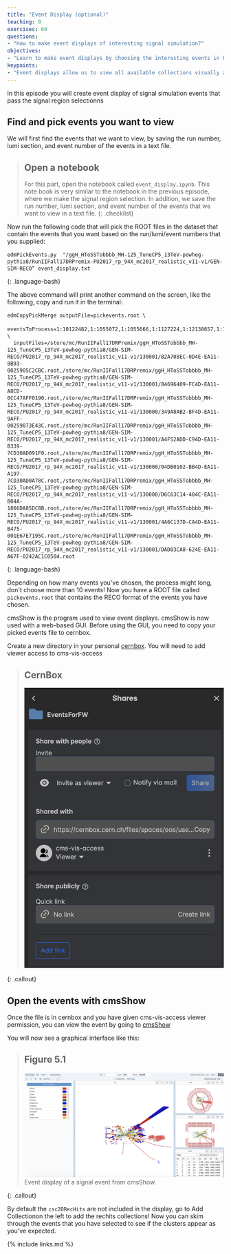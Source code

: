 ```yaml
---
title: "Event Display (optional)"
teaching: 0
exercises: 60
questions:
- "How to make event displays of interesting signal simulation?"
objectives:
- "Learn to make event displays by choosing the interesting events in RECO format and open them with cmsShow"
keypoints:
- "Event displays allow us to view all available collections visually and scrutinize event topologies that are not possible with ntuples"
---
```


In this episode you will create event display of signal simulation events that pass the signal region selectionns

## Find and pick events you want to view

We will first find the events that we want to view, by saving the run number, lumi section, and event number of the events in a text file.

> ## Open a notebook
>
> For this part, open the notebook called `event_display.ipynb`.
> This note book is very similar to the notebook in the previous episode, where we make the signal region selection.
> In addition, we save the run number, lumi section, and event number of the events that we want to view in a text file.
{: .checklist}


Now run the following code that will pick the ROOT files in the dataset that contain the events that you want based on the run/lumi/event numbers that you supplied:

~~~
edmPickEvents.py  "/ggH_HToSSTobbbb_MH-125_TuneCP5_13TeV-powheg-pythia8/RunIIFall17DRPremix-PU2017_rp_94X_mc2017_realistic_v11-v1/GEN-SIM-RECO” event_display.txt
~~~
{: .language-bash}

The above command will print another command on the screen, like the following, copy and run it in the terminal:

~~~
edmCopyPickMerge outputFile=pickevents.root \
  eventsToProcess=1:10122482,1:1055072,1:1055666,1:1127224,1:12138657,1:1441939,1:1441963,1:2514929,1:2896338,1:4255433 \
  inputFiles=/store/mc/RunIIFall17DRPremix/ggH_HToSSTobbbb_MH-125_TuneCP5_13TeV-powheg-pythia8/GEN-SIM-RECO/PU2017_rp_94X_mc2017_realistic_v11-v1/130001/B2A708EC-0D4E-EA11-8B93-0025905C2CBC.root,/store/mc/RunIIFall17DRPremix/ggH_HToSSTobbbb_MH-125_TuneCP5_13TeV-powheg-pythia8/GEN-SIM-RECO/PU2017_rp_94X_mc2017_realistic_v11-v1/130001/84696409-FC4D-EA11-A8CD-0CC47AFF0190.root,/store/mc/RunIIFall17DRPremix/ggH_HToSSTobbbb_MH-125_TuneCP5_13TeV-powheg-pythia8/GEN-SIM-RECO/PU2017_rp_94X_mc2017_realistic_v11-v1/130000/349A8AB2-BF4D-EA11-9AFF-00259073E43C.root,/store/mc/RunIIFall17DRPremix/ggH_HToSSTobbbb_MH-125_TuneCP5_13TeV-powheg-pythia8/GEN-SIM-RECO/PU2017_rp_94X_mc2017_realistic_v11-v1/130001/A4F52ADD-C94D-EA11-B339-7CD30AD091F0.root,/store/mc/RunIIFall17DRPremix/ggH_HToSSTobbbb_MH-125_TuneCP5_13TeV-powheg-pythia8/GEN-SIM-RECO/PU2017_rp_94X_mc2017_realistic_v11-v1/130000/04DB0102-BB4D-EA11-A197-7CD30AD0A78C.root,/store/mc/RunIIFall17DRPremix/ggH_HToSSTobbbb_MH-125_TuneCP5_13TeV-powheg-pythia8/GEN-SIM-RECO/PU2017_rp_94X_mc2017_realistic_v11-v1/130000/D6C63C14-484C-EA11-B04A-1866DA85DC8B.root,/store/mc/RunIIFall17DRPremix/ggH_HToSSTobbbb_MH-125_TuneCP5_13TeV-powheg-pythia8/GEN-SIM-RECO/PU2017_rp_94X_mc2017_realistic_v11-v1/130001/4A6C137D-CA4D-EA11-B475-001E67E7195C.root,/store/mc/RunIIFall17DRPremix/ggH_HToSSTobbbb_MH-125_TuneCP5_13TeV-powheg-pythia8/GEN-SIM-RECO/PU2017_rp_94X_mc2017_realistic_v11-v1/130001/DAD03CA8-624E-EA11-A67F-0242AC1C0504.root
 ~~~
 {: .language-bash}

Depending on how many events you've chosen, the process might long, don't choose more than 10 events!
Now you have a ROOT file called `pickevents.root` that contains the RECO format of the events you have chosen.

cmsShow is the program used to view event displays. cmsShow is now used with a web-based GUI. Before using the GUI, you need to copy your picked events file to cernbox.

Create a new directory in your personal [cernbox](https://cernbox.cern.ch). You will need to add viewer access to cms-vis-access
> ## CernBox
> <img src="../fig/access.png" alt="" style="width: 600px;"/>
>
{: .callout}
## Open the events with cmsShow

Once the file is in cernbox and you have given cms-vis-access viewer permission, you can view the event by going to [cmsShow](https://fireworks.cern.ch)

You will now see a graphical interface like this:
> ## Figure 5.1
> <img src="../fig/event_display_web.png" alt="" style="width: 600px;"/>
> Event display of a signal event from cmsShow.
{: .callout}

By default the `csc2DRecHits` are not included in the display, go to Add Collectionon the left to add the rechits collections!
Now you can skim through the events that you have selected to see if the clusters appear as you've expected.

{% include links.md %}

